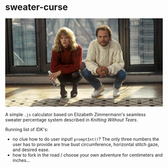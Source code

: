 # sweater-curse

![sweater weather!](/assets/MCDWHHA_EC025.jpg "when harry met sally")

A simple `.js` calculator based on Elizabeth Zimmermann's seamless sweater percentage system described in *Knitting Without Tears*. 

Running list of IDK's:
- no clue how to do user input! `promptInt()`? The only three numbers the user has to provide are true bust circumference, horizontal stitch gaze, and desired ease.
- how to fork in the road / choose your own adventure for centimeters and inches...